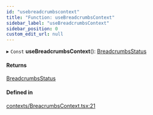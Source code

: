 ```yaml
---
id: "usebreadcrumbscontext"
title: "Function: useBreadcrumbsContext"
sidebar_label: "useBreadcrumbsContext"
sidebar_position: 0
custom_edit_url: null
---
```


▸ `Const` **useBreadcrumbsContext**(): [BreadcrumbsStatus](../types/breadcrumbsstatus.md)

#### Returns

[BreadcrumbsStatus](../types/breadcrumbsstatus.md)

#### Defined in

[contexts/BreacrumbsContext.tsx:21](https://github.com/Camberi/firecms/blob/42dd384/src/contexts/BreacrumbsContext.tsx#L21)

